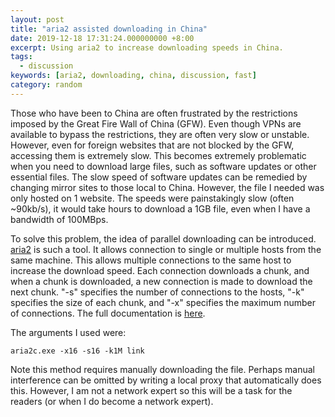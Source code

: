 ```yaml
---
layout: post
title: "aria2 assisted downloading in China"
date: 2019-12-18 17:31:24.000000000 +8:00
excerpt: Using aria2 to increase downloading speeds in China.
tags: 
  - discussion
keywords: [aria2, downloading, china, discussion, fast]
category: random
---
```


Those who have been to China are often frustrated by the restrictions imposed by the Great Fire Wall of China (GFW). Even though VPNs are available to bypass the restrictions, they are often very slow or unstable. However, even for foreign websites that are not blocked by the GFW, accessing them is extremely slow. This becomes extremely problematic when you need to download large files, such as software updates or other essential files. The slow speed of software updates can be remedied by changing mirror sites to those local to China. However, the file I needed was only hosted on 1 website. The speeds were painstakingly slow (often ~90kb/s), it would take hours to download a 1GB file, even when I have a bandwidth of 100MBps.

To solve this problem, the idea of parallel downloading can be introduced. [aria2](https://github.com/aria2/aria2) is such a tool. It allows connection to single or multiple hosts from the same machine. This allows multiple connections to the same host to increase the download speed. Each connection downloads a chunk, and when a chunk is downloaded, a new connection is made to download the next chunk. "-s" specifies the number of connections to the hosts, "-k" specifies the size of each chunk, and "-x" specifies the maximum number of connections. The full documentation is [here](https://aria2.github.io/manual/en/html/).

The arguments I used were:

```
aria2c.exe -x16 -s16 -k1M link
```

Note this method requires manually downloading the file. Perhaps manual interference can be omitted by writing a local proxy that automatically does this. However, I am not a network expert so this will be a task for the readers (or when I do become a network expert).